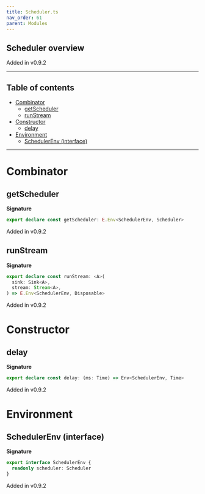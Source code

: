 ```yaml
---
title: Scheduler.ts
nav_order: 61
parent: Modules
---
```


## Scheduler overview

Added in v0.9.2

---

<h2 class="text-delta">Table of contents</h2>

- [Combinator](#combinator)
  - [getScheduler](#getscheduler)
  - [runStream](#runstream)
- [Constructor](#constructor)
  - [delay](#delay)
- [Environment](#environment)
  - [SchedulerEnv (interface)](#schedulerenv-interface)

---

# Combinator

## getScheduler

**Signature**

```ts
export declare const getScheduler: E.Env<SchedulerEnv, Scheduler>
```

Added in v0.9.2

## runStream

**Signature**

```ts
export declare const runStream: <A>(
  sink: Sink<A>,
  stream: Stream<A>,
) => E.Env<SchedulerEnv, Disposable>
```

Added in v0.9.2

# Constructor

## delay

**Signature**

```ts
export declare const delay: (ms: Time) => Env<SchedulerEnv, Time>
```

Added in v0.9.2

# Environment

## SchedulerEnv (interface)

**Signature**

```ts
export interface SchedulerEnv {
  readonly scheduler: Scheduler
}
```

Added in v0.9.2
